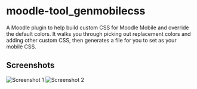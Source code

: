 # moodle-tool_genmobilecss
A Moodle plugin to help build custom CSS for Moodle Mobile and override the default colors. It walks you through picking out replacement colors and adding other custom CSS, then generates a file for you to set as your mobile CSS.

## Screenshots
![Screenshot 1](https://raw.githubusercontent.com/sheesania/moodle-tool_genmobilecss/master/screenshot_01.png)
![Screenshot 2](https://raw.githubusercontent.com/sheesania/moodle-tool_genmobilecss/master/screenshot_02.png)